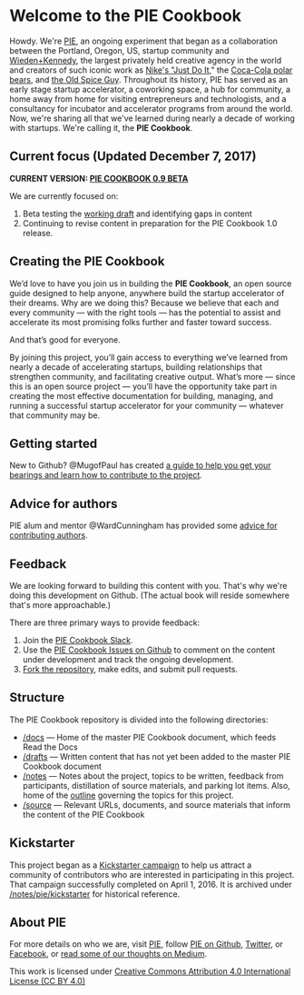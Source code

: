 # Welcome to the PIE Cookbook
Howdy. We're [PIE](http://piepdx.com/), an ongoing experiment that began as a collaboration between the Portland, Oregon, US, startup community and [Wieden+Kennedy](http://wk.com/), the largest privately held creative agency in the world and creators of such iconic work as [Nike's "Just Do It,](https://en.wikipedia.org/wiki/Just_Do_It)" the [Coca-Cola polar bears](http://www.wk.com/campaign/polar_bowl/from/cocacola), and [the Old Spice Guy](http://www.wk.com/campaign/old_spice_man_man). Throughout its history, PIE has served as an early stage startup accelerator, a coworking space, a hub for community, a home away from home for visiting entrepreneurs and technologists, and a consultancy for incubator and accelerator programs from around the world. Now, we're sharing all that we've learned during nearly a decade of working with startups. We're calling it, the **PIE Cookbook**. 

## Current focus (Updated December 7, 2017)

**CURRENT VERSION: [PIE COOKBOOK 0.9 BETA](https://github.com/piepdx/pie-cookbook/blob/master/docs/pie-cookbook-0.9.md)**

We are currently focused on:

1. Beta testing the [working draft](https://github.com/piepdx/pie-cookbook/blob/master/drafts/current/pie-cookbook-working-draft.md) and identifying gaps in content 
2. Continuing to revise content in preparation for the PIE Cookbook 1.0 release.

## Creating the PIE Cookbook
We’d love to have you join us in building the **PIE Cookbook**, an open source guide designed to help anyone, anywhere build the startup accelerator of their dreams. Why are we doing this? Because we believe that each and every community — with the right tools — has the potential to assist and accelerate its most promising folks further and faster toward success. 

And that’s good for everyone.

By joining this project, you’ll gain access to everything we’ve learned from nearly a decade of accelerating startups, building relationships that strengthen community, and facilitating creative output. What’s more — since this is an open source project — you’ll have the opportunity take part in creating the most effective documentation for building, managing, and running a successful startup accelerator for your community — whatever that community may be.

## Getting started
New to Github? @MugofPaul has created [a guide to help you get your bearings and learn how to contribute to the project](https://github.com/piepdx/pie-cookbook/blob/master/notes/github/howto-github.md).

## Advice for authors
PIE alum and mentor @WardCunningham has provided some [advice for contributing authors](https://github.com/piepdx/pie-cookbook/blob/master/AUTHORS.md).

## Feedback
We are looking forward to building this content with you. That's why we're doing this development on Github. (The actual book will reside somewhere that's more approachable.) 

There are three primary ways to provide feedback:

1. Join the [PIE Cookbook Slack](https://docs.google.com/forms/d/e/1FAIpQLSf7JnbN4beYeFMRo_dV4KH2TWMiWkD1KfAajJ0mT5m_w32Tfw/viewform). 
2. Use the [PIE Cookbook Issues on Github](https://github.com/piepdx/pie-cookbook/issues) to comment on the content under development and track the ongoing development. 
3. [Fork the repository](https://github.com/piepdx/pie-cookbook/blob/master/docs/howto-github.md), make edits, and submit pull requests.

## Structure
The PIE Cookbook repository is divided into the following directories:

- [/docs](https://github.com/piepdx/pie-cookbook/tree/master/docs) — Home of the master PIE Cookbook document, which feeds Read the Docs
- [/drafts](https://github.com/piepdx/pie-cookbook/tree/master/drafts/) — Written content that has not yet been added to the master PIE Cookbook document
- [/notes](https://github.com/piepdx/pie-cookbook/tree/master/notes/) — Notes about the project, topics to be written, feedback from participants, distillation of source materials, and parking lot items. Also, home of the [outline](https://github.com/piepdx/pie-cookbook/blob/master/notes/outline.md) governing the topics for this project.
- [/source](https://github.com/piepdx/pie-cookbook/tree/master/source/) — Relevant URLs, documents, and source materials that inform the content of the PIE Cookbook

## Kickstarter
This project began as a [Kickstarter campaign](https://www.kickstarter.com/projects/turoczy/pie-cookbook-an-open-source-guide-for-startup-acce) to help us attract a community of contributors who are interested in participating in this project. That campaign successfully completed on April 1, 2016. It is archived under [/notes/pie/kickstarter](https://github.com/piepdx/pie-cookbook/tree/master/notes/pie/kickstarter) for historical reference.  

## About PIE
For more details on who we are, visit [PIE](http://piepdx.com), follow [PIE on Github](https://github.com/piepdx), [Twitter](http://twitter.com/piepdx), or [Facebook](http://facebook.com/piepdx), or [read some of our thoughts on Medium](https://medium.com/portland-incubator-experiment).

This work is licensed under [Creative Commons Attribution 4.0 International License (CC BY 4.0)](https://github.com/piepdx/pie-cookbook/blob/master/LICENSE.txt)